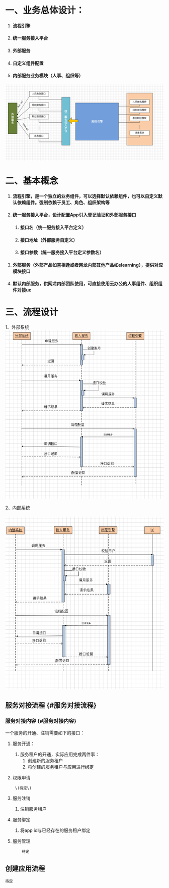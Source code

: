 # 一、业务总体设计：

1. #### 流程引擎
2. #### 统一服务接入平台
3. #### 外部服务
4. #### 自定义组件配置
5. #### 内部服务业务模块（人事、组织等）

![](/assets/流程引擎业务设计.png)

# 二、基本概念

1. #### 流程引擎，是一个独立的业务组件，可以选择默认依赖组件，也可以自定义默认依赖组件。强制依赖于员工、角色、组织架构等
2. #### 统一服务接入平台，设计配置App引入登记验证和外部服务接口

   1. #### 接口名（统一服务接入平台定义）
   2. #### 接口地址（外部服务自定义）
   3. #### 接口参数（统一服务接入平台定义参数名）
3. #### 外部服务（外部产品如喜相逢或者网龙内部其他产品如elearning），提供对应模块接口
4. #### 默认内部服务，供网龙内部团队使用，可直接使用云办公的人事组件、组织组件对接uc

# 三、流程设计

1、外部系统![](/assets/外部系统流程设计.png)

2、内部系统

###### ![](/assets/内部系统流程设计.png)

## 服务对接流程 {#服务对接流程}

### 服务对接内容 {#服务对接内容}

一个服务的开通、注销需要如下的接口：

1. 服务开通：
   1. 服务租户的开通，实际应用完成两件事：
      1. 创建新的服务租户
      2. 将创建的服务租户与应用进行绑定
2. 权限申请
   ```
    \(待定\)
   ```
3. 服务注销
   1. 注销服务租户
4. 服务绑定  
   1. 将app id与已经存在的服务租户绑定

5. 服务管理

   ```
       待定
   ```

## 创建应用流程

```
待定
```



